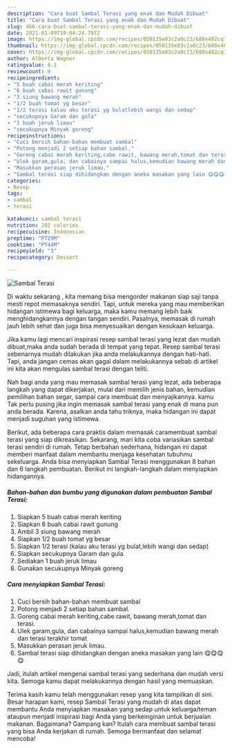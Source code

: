 ```yaml
---
description: "Cara buat Sambal Terasi yang enak dan Mudah Dibuat"
title: "Cara buat Sambal Terasi yang enak dan Mudah Dibuat"
slug: 466-cara-buat-sambal-terasi-yang-enak-dan-mudah-dibuat
date: 2021-01-09T19:04:24.797Z
image: https://img-global.cpcdn.com/recipes/050135e03c2a0c23/680x482cq70/sambal-terasi-foto-resep-utama.jpg
thumbnail: https://img-global.cpcdn.com/recipes/050135e03c2a0c23/680x482cq70/sambal-terasi-foto-resep-utama.jpg
cover: https://img-global.cpcdn.com/recipes/050135e03c2a0c23/680x482cq70/sambal-terasi-foto-resep-utama.jpg
author: Alberta Wagner
ratingvalue: 4.1
reviewcount: 9
recipeingredient:
- "5 buah cabai merah keriting"
- "6 buah cabai rawit gunung"
- "3 siung bawang merah"
- "1/2 buah tomat yg besar"
- "1/2 terasi kalau aku terasi yg bulatlebih wangi dan sedap"
- "secukupnya Garam dan gula"
- "1 buah jeruk limau"
- "secukupnya Minyak goreng"
recipeinstructions:
- "Cuci bersih bahan-bahan membuat sambal"
- "Potong menjadi 2 setiap bahan sambal."
- "Goreng cabai merah keriting,cabe rawit, bawang merah,tomat dan terasi."
- "Ulek garam,gula, dan cabainya sampai halus,kemudian bawang merah dan terasi terakhir tomat"
- "Masukkan perasan jeruk limau."
- "Sambal terasi siap dihidangkan dengan aneka masakan yang lain 😋😋😋😋"
categories:
- Resep
tags:
- sambal
- terasi

katakunci: sambal terasi 
nutrition: 202 calories
recipecuisine: Indonesian
preptime: "PT29M"
cooktime: "PT44M"
recipeyield: "3"
recipecategory: Dessert

---
```



![Sambal Terasi](https://img-global.cpcdn.com/recipes/050135e03c2a0c23/680x482cq70/sambal-terasi-foto-resep-utama.jpg)

Di waktu  sekarang , kita memang bisa mengorder makanan siap saji tanpa mesti repot memasaknya sendiri. Tapi, untuk mereka yang mau memberikan hidangan istimewa bagi keluarga, maka kamu memang lebih baik menghidangkannya dengan tangan sendiri. Pasalnya, memasak di rumah jauh lebih sehat dan juga bisa menyesuaikan dengan kesukaan keluarga.

Jika kamu lagi mencari inspirasi resep sambal terasi yang lezat dan mudah dibuat,maka anda sudah berada di tempat yang tepat. Resep sambal terasi  sebenarnya mudah dilakukan jika anda melakukannya dengan hati-hati. Tapi, anda jangan cemas akan gagal dalam melakukannya 
sebab di artikel ini kita akan mengulas sambal terasi dengan teliti.  



Nah bagi anda yang mau memasak sambal terasi yang lezat, ada beberapa langkah yang dapat dikerjakan, mulai dari memilih jenis bahan, kemudian pemilihan bahan segar, sampai cara membuat dan menyajikannya. kamu Tak perlu pusing jika ingin memasak sambal terasi yang enak di mana pun anda berada. Karena, asalkan anda  tahu triknya, maka hidangan ini dapat menjadi suguhan yang istimewa.

Berikut, ada beberapa cara praktis  dalam memasak caramembuat sambal terasi yang siap dikreasikan. Sekarang, mari kita coba variasikan sambal terasi sendiri di rumah. Tetap berbahan sederhana, hidangan ini dapat memberi manfaat dalam membantu menjaga kesehatan tubuhmu sekeluarga. Anda bisa menyiapkan Sambal Terasi menggunakan 8 bahan dan 6 langkah pembuatan. Berikut ini langkah-langkah dalam menyiapkan hidangannya.

<!--inarticleads1-->

##### Bahan-bahan dan bumbu yang digunakan dalam pembuatan Sambal Terasi:

1. Siapkan 5 buah cabai merah keriting
1. Siapkan 6 buah cabai rawit gunung
1. Ambil 3 siung bawang merah
1. Siapkan 1/2 buah tomat yg besar
1. Siapkan 1/2 terasi (kalau aku terasi yg bulat,lebih wangi dan sedap)
1. Siapkan secukupnya Garam dan gula
1. Sediakan 1 buah jeruk limau
1. Gunakan secukupnya Minyak goreng




<!--inarticleads2-->

##### Cara menyiapkan Sambal Terasi:

1. Cuci bersih bahan-bahan membuat sambal
1. Potong menjadi 2 setiap bahan sambal.
1. Goreng cabai merah keriting,cabe rawit, bawang merah,tomat dan terasi.
1. Ulek garam,gula, dan cabainya sampai halus,kemudian bawang merah dan terasi terakhir tomat
1. Masukkan perasan jeruk limau.
1. Sambal terasi siap dihidangkan dengan aneka masakan yang lain 😋😋😋😋




Jadi, itulah artikel mengenai  sambal terasi  yang sederhana dan mudah versi kita. Semoga kamu dapat melakukannya dengan hasil yang memuaskan. 

Terima kasih kamu telah menggunakan resep yang kita tampilkan di sini. Besar harapan kami, resep  Sambal Terasi yang mudah di atas dapat membantu Anda menyiapkan masakan yang sedap untuk keluarga/teman ataupun menjadi inspirasi bagi Anda yang berkeinginan untuk berjualan makanan. Bagaimana? Gampang kan? Itulah cara membuat sambal terasi yang bisa Anda kerjakan di rumah. Semoga bermanfaat dan selamat mencoba!

